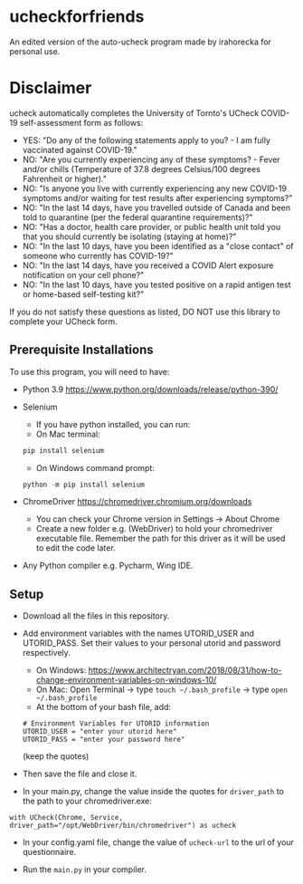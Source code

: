 # ucheckforfriends
An edited version of the auto-ucheck program made by irahorecka for personal use.

# Disclaimer
ucheck automatically completes the University of Tornto's UCheck COVID-19 self-assessment form as follows:
- YES: "Do any of the following statements apply to you? - I am fully vaccinated against COVID-19."
- NO: "Are you currently experiencing any of these symptoms? - Fever and/or chills (Temperature of 37.8 degrees Celsius/100 degrees Fahrenheit or higher)."
- NO: "Is anyone you live with currently experiencing any new COVID-19 symptoms and/or waiting for test results after experiencing symptoms?"
- NO: "In the last 14 days, have you travelled outside of Canada and been told to quarantine (per the federal quarantine requirements)?"
- NO: "Has a doctor, health care provider, or public health unit told you that you should currently be isolating (staying at home)?"
- NO: "In the last 10 days, have you been identified as a "close contact" of someone who currently has COVID-19?"
- NO: "In the last 14 days, have you received a COVID Alert exposure notification on your cell phone?"
- NO: "In the last 10 days, have you tested positive on a rapid antigen test or home-based self-testing kit?"

If you do not satisfy these questions as listed, DO NOT use this library to complete your UCheck form. 

## Prerequisite Installations
To use this program, you will need to have:
- Python 3.9 https://www.python.org/downloads/release/python-390/ 

- Selenium
  - If you have python installed, you can run: 
  - On Mac terminal:
  ```python
  pip install selenium
  ```
  - On Windows command prompt:
  ```python 
  python -m pip install selenium
  ```
  
- ChromeDriver https://chromedriver.chromium.org/downloads
  - You can check your Chrome version in Settings -> About Chrome
  - Create a new folder e.g. (WebDriver) to hold your chromedriver executable file. Remember the path for this driver as it will be used to edit the code later.

- Any Python compiler e.g. Pycharm, Wing IDE. 
  
## Setup
- Download all the files in this repository. 
- Add environment variables with the names UTORID_USER and UTORID_PASS. Set their values to your personal utorid and password respectively. 
  - On Windows: https://www.architectryan.com/2018/08/31/how-to-change-environment-variables-on-windows-10/ 
  - On Mac: Open Terminal -> type `touch ~/.bash_profile` -> type `open ~/.bash_profile`
  - At the bottom of your bash file, add: 
  ```
  # Environment Variables for UTORID information
  UTORID_USER = "enter your utorid here"
  UTORID_PASS = "enter your password here"
  ```
  (keep the quotes)
  
 - Then save the file and close it.
  
- In your main.py, change the value inside the quotes for `driver_path` to the path to your chromedriver.exe:

`with UCheck(Chrome, Service, driver_path="/opt/WebDriver/bin/chromedriver") as ucheck`

- In your config.yaml file, change the value of `ucheck-url` to the url of your questionnaire. 

- Run the `main.py` in your compiler.
